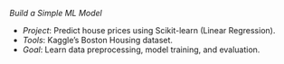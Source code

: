 *Build a Simple ML Model*  
 - *Project*: Predict house prices using Scikit-learn (Linear Regression).  
 - *Tools*: Kaggle’s Boston Housing dataset.  
 - *Goal*: Learn data preprocessing, model training, and evaluation. 
